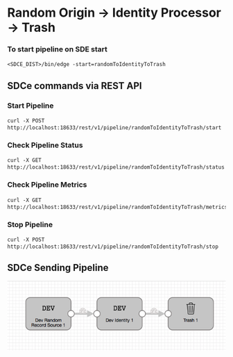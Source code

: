 # Random Origin -> Identity Processor -> Trash

### To start pipeline on SDE start

    <SDCE_DIST>/bin/edge -start=randomToIdentityToTrash

## SDCe commands via REST API

### Start Pipeline
    curl -X POST http://localhost:18633/rest/v1/pipeline/randomToIdentityToTrash/start

### Check Pipeline Status
    curl -X GET http://localhost:18633/rest/v1/pipeline/randomToIdentityToTrash/status

### Check Pipeline Metrics
    curl -X GET http://localhost:18633/rest/v1/pipeline/randomToIdentityToTrash/metrics

### Stop Pipeline
    curl -X POST http://localhost:18633/rest/v1/pipeline/randomToIdentityToTrash/stop


## SDCe Sending Pipeline

![Image of SDCe Sending Pipeline](edge.png)

